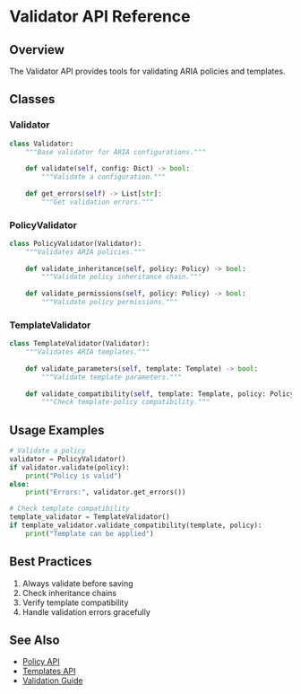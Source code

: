 # Validator API Reference

## Overview

The Validator API provides tools for validating ARIA policies and templates.

## Classes

### Validator

```python
class Validator:
    """Base validator for ARIA configurations."""
    
    def validate(self, config: Dict) -> bool:
        """Validate a configuration."""
        
    def get_errors(self) -> List[str]:
        """Get validation errors."""
```

### PolicyValidator

```python
class PolicyValidator(Validator):
    """Validates ARIA policies."""
    
    def validate_inheritance(self, policy: Policy) -> bool:
        """Validate policy inheritance chain."""
        
    def validate_permissions(self, policy: Policy) -> bool:
        """Validate policy permissions."""
```

### TemplateValidator

```python
class TemplateValidator(Validator):
    """Validates ARIA templates."""
    
    def validate_parameters(self, template: Template) -> bool:
        """Validate template parameters."""
        
    def validate_compatibility(self, template: Template, policy: Policy) -> bool:
        """Check template-policy compatibility."""
```

## Usage Examples

```python
# Validate a policy
validator = PolicyValidator()
if validator.validate(policy):
    print("Policy is valid")
else:
    print("Errors:", validator.get_errors())

# Check template compatibility
template_validator = TemplateValidator()
if template_validator.validate_compatibility(template, policy):
    print("Template can be applied")
```

## Best Practices

1. Always validate before saving
2. Check inheritance chains
3. Verify template compatibility
4. Handle validation errors gracefully

## See Also

- [Policy API](policy.md)
- [Templates API](templates.md)
- [Validation Guide](../technical/validation.md)
